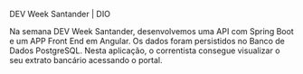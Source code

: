 DEV Week Santander | DIO

Na semana DEV Week Santander, desenvolvemos uma API com Spring Boot e um APP Front End em Angular. Os dados foram persistidos no Banco de Dados PostgreSQL. 
Nesta aplicação, o correntista consegue visualizar o seu extrato bancário acessando o portal.

